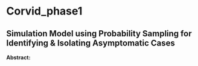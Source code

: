 # Corvid_phase1
## Simulation Model using Probability Sampling for Identifying & Isolating Asymptomatic Cases

<b>Abstract:</b>
